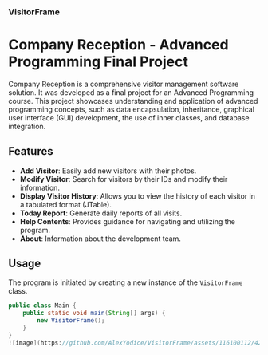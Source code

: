 ### VisitorFrame

# Company Reception - Advanced Programming Final Project

Company Reception is a comprehensive visitor management software solution. It was developed as a final project for an Advanced Programming course. This project showcases understanding and application of advanced programming concepts, such as data encapsulation, inheritance, graphical user interface (GUI) development, the use of inner classes, and database integration.

## Features

- **Add Visitor**: Easily add new visitors with their photos.
- **Modify Visitor**: Search for visitors by their IDs and modify their information.
- **Display Visitor History**: Allows you to view the history of each visitor in a tabulated format (JTable).
- **Today Report**: Generate daily reports of all visits.
- **Help Contents**: Provides guidance for navigating and utilizing the program.
- **About**: Information about the development team.

## Usage

The program is initiated by creating a new instance of the `VisitorFrame` class.

```java
public class Main {  
    public static void main(String[] args) {
        new VisitorFrame();
    }
}
![image](https://github.com/AlexYodice/VisitorFrame/assets/116100112/42f3b1ea-ced8-4d53-bf92-3052dd58bc06)




